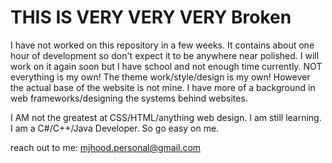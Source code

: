 # THIS IS VERY VERY VERY Broken
I have not worked on this repository in a few weeks.
It contains about one hour of development so don't expect it to be anywhere near polished.
I will work on it again soon but I have school and not enough time currently. NOT
everything is my own! The theme work/style/design is my own! However the actual base of the website is not mine.
I have more of a background in web frameworks/designing the systems behind websites. 

I AM not the greatest at CSS/HTML/anything web design. I am still learning.
I am a C#/C++/Java Developer. So go easy on me.

reach out to me: mjhood.personal@gmail.com
